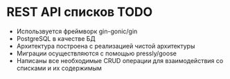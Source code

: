 # REST API списков TODO
- Использвуется фреймворк gin-gonic/gin
- PostgreSQL в качестве БД
- Архитектура построена с реализацией чистой архитектуры
- Миграции осуществляются с помощью pressly/goose
- Написаны все необходимые CRUD операции для взаимодействия со списками и их содержимым
